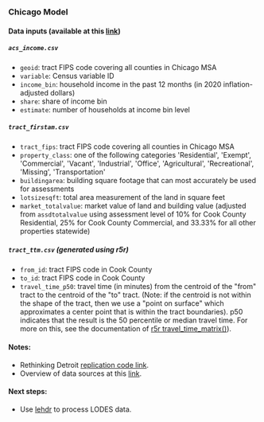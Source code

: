 ### Chicago Model

#### Data inputs (available at this [link](https://uchicago.box.com/s/zeesv3a65pd7qol836xtz8xrr4ka2v3t))

##### `acs_income.csv`
* `geoid`: tract FIPS code covering all counties in Chicago MSA
* `variable`: Census variable ID      
* `income_bin`: household income in the past 12 months (in 2020 inflation-adjusted dollars) 
* `share`: share of income bin    
* `estimate`: number of households at income bin level

##### `tract_firstam.csv`
* `tract_fips`: tract FIPS code covering all counties in Chicago MSA
* `property_class`: one of the following categories 'Residential', 'Exempt', 'Commercial', 'Vacant', 'Industrial', 'Office', 'Agricultural', 'Recreational', 'Missing', 'Transportation'
* `buildingarea`: building square footage that can most accurately be used for assessments
* `lotsizesqft`: total area measurement of the land in square feet
* `market_totalvalue`: market value of land and building value (adjusted from `assdtotalvalue` using assessment level of 10% for Cook County Residential, 25% for Cook County Commercial, and 33.33% for all other properties statewide)

##### `tract_ttm.csv` (generated using r5r)
* `from_id`: tract FIPS code in Cook County
* `to_id`: tract FIPS code in Cook County
* `travel_time_p50`: travel time (in minutes) from the centroid of the "from" tract to the centroid of the "to" tract. (Note: if the centroid is not within the shape of the tract, then we use a "point on surface" which approximates a center point that is within the tract boundaries). p50 indicates that the result is the 50 percentile or median travel time. For more on this, see the documentation of [r5r travel_time_matrix()](https://ipeagit.github.io/r5r/reference/travel_time_matrix.html)).

#### Notes:
* Rethinking Detroit [replication code link](https://www.aeaweb.org/articles?id=10.1257/pol.20180651).
* Overview of data sources at this [link](https://docs.google.com/spreadsheets/d/1FuwpwtEi81J9U0c9YtDR3HSLVHOmQVtkfVc8o8Z4eQw/edit#gid=0).

#### Next steps:
* Use [lehdr](https://github.com/jamgreen/lehdr) to process LODES data.


